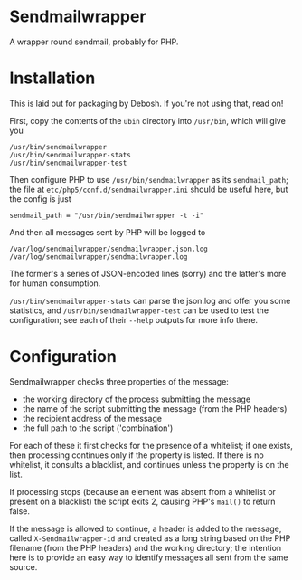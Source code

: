 # Sendmailwrapper

A wrapper round sendmail, probably for PHP. 

# Installation

This is laid out for packaging by Debosh. If you're not using that, read on!

First, copy the contents of the  `ubin` directory into `/usr/bin`, which will 
give you

    /usr/bin/sendmailwrapper  
    /usr/bin/sendmailwrapper-stats  
    /usr/bin/sendmailwrapper-test

Then configure PHP to use `/usr/bin/sendmailwrapper` as its `sendmail_path`; the
file at `etc/php5/conf.d/sendmailwrapper.ini` should be useful here, but the 
config is just

    sendmail_path = "/usr/bin/sendmailwrapper -t -i"

And then all messages sent by PHP will be logged to

    /var/log/sendmailwrapper/sendmailwrapper.json.log
    /var/log/sendmailwrapper/sendmailwrapper.log

The former's a series of JSON-encoded lines (sorry) and the latter's more for 
human consumption.

`/usr/bin/sendmailwrapper-stats` can parse the json.log and offer you some 
statistics, and `/usr/bin/sendmailwrapper-test` can be used to test the 
configuration; see each of their `--help` outputs for more info there.

# Configuration

Sendmailwrapper checks three properties of the message:

* the working directory of the process submitting the message
* the name of the script submitting the message (from the PHP headers)
* the recipient address of the message
* the full path to the script ('combination')

For each of these it first checks for the presence of a whitelist; if one 
exists, then processing continues only if the property is listed. If there is
no whitelist, it consults a blacklist, and continues unless the property is on
the list.

If processing stops (because an element was absent from a whitelist or present 
on a blacklist) the script exits 2, causing PHP's `mail()` to return false.

If the message is allowed to continue, a header is added to the message, called
`X-Sendmailwrapper-id` and created as a long string based on the PHP filename 
(from the PHP headers) and the working directory; the intention here is to 
provide an easy way to identify messages all sent from the same source.
